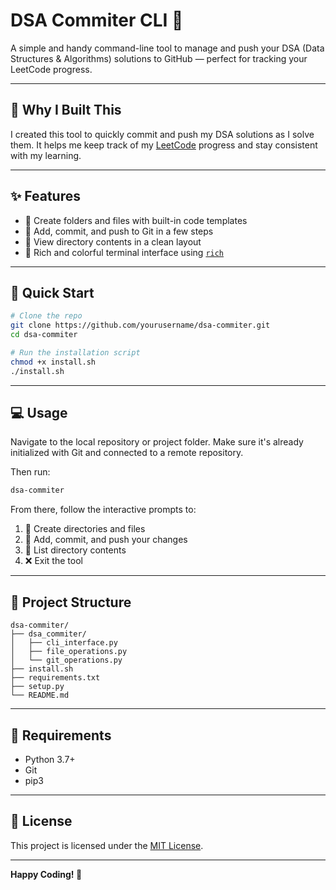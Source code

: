 # DSA Commiter CLI 🚀

A simple and handy command-line tool to manage and push your DSA (Data Structures & Algorithms) solutions to GitHub — perfect for tracking your LeetCode progress.

---

## 📌 Why I Built This

I created this tool to quickly commit and push my DSA solutions as I solve them. It helps me keep track of my [LeetCode](https://leetcode.com/) progress and stay consistent with my learning.

---

## ✨ Features

* 📁 Create folders and files with built-in code templates
* 🔄 Add, commit, and push to Git in a few steps
* 📂 View directory contents in a clean layout
* 🎨 Rich and colorful terminal interface using [`rich`](https://github.com/Textualize/rich)

---

## 🚀 Quick Start

```bash
# Clone the repo
git clone https://github.com/yourusername/dsa-commiter.git
cd dsa-commiter

# Run the installation script
chmod +x install.sh
./install.sh
```

---

## 💻 Usage

Navigate to the local repository or project folder. Make sure it's already initialized with Git and connected to a remote repository.

Then run:

```bash
dsa-commiter
```

From there, follow the interactive prompts to:

1. 📂 Create directories and files
2. 🔄 Add, commit, and push your changes
3. 📃 List directory contents
4. ❌ Exit the tool

---

## 📁 Project Structure

```
dsa-commiter/
├── dsa_commiter/
│   ├── cli_interface.py
│   ├── file_operations.py
│   └── git_operations.py
├── install.sh
├── requirements.txt
├── setup.py
└── README.md
```

---

## 📆 Requirements

* Python 3.7+
* Git
* pip3

---

## 📄 License

This project is licensed under the [MIT License](LICENSE).

---

**Happy Coding! 🎉**
